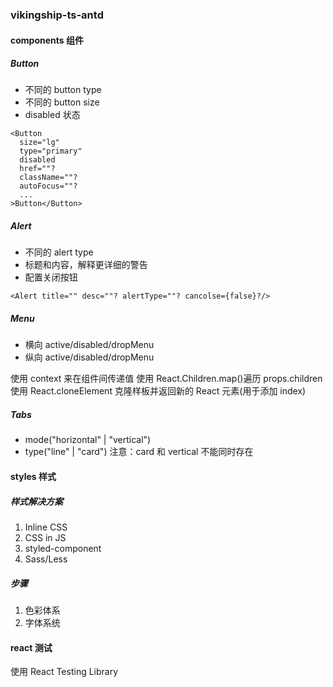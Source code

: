 <!--
 * @Author: FBB
 * @Date: 2020-09-10 21:34:53
 * @LastEditors: FBB
 * @LastEditTime: 2020-09-21 22:02:04
 * @Description:
-->

### vikingship-ts-antd

#### components 组件

##### Button

- 不同的 button type
- 不同的 button size
- disabled 状态

```tsx
<Button
  size="lg"
  type="primary"
  disabled
  href=""?
  className=""?
  autoFocus=""?
  ...
>Button</Button>
```

##### Alert

- 不同的 alert type
- 标题和内容，解释更详细的警告
- 配置关闭按钮

```tsx
<Alert title="" desc=""? alertType=""? cancolse={false}?/>
```

##### Menu

- 横向
  active/disabled/dropMenu
- 纵向
  active/disabled/dropMenu

使用 context 来在组件间传递值
使用 React.Children.map()遍历 props.children
使用 React.cloneElement 克隆样板并返回新的 React 元素(用于添加 index)

##### Tabs

- mode("horizontal" | "vertical")
- type("line" | "card") 注意：card 和 vertical 不能同时存在

#### styles 样式

##### 样式解决方案

1. Inline CSS
2. CSS in JS
3. styled-component
4. Sass/Less

##### 步骤

1. 色彩体系
2. 字体系统

#### react 测试

使用 React Testing Library
